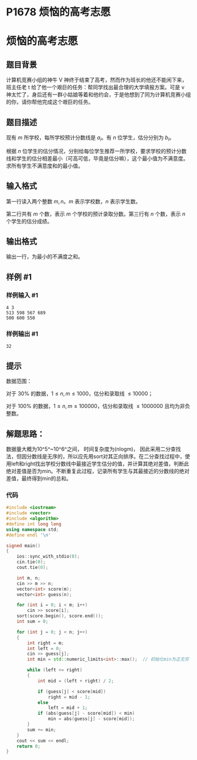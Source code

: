 # P1678 烦恼的高考志愿

# 烦恼的高考志愿

## 题目背景

计算机竞赛小组的神牛 V 神终于结束了高考，然而作为班长的他还不能闲下来，班主任老 t 给了他一个艰巨的任务：帮同学找出最合理的大学填报方案。可是 v 神太忙了，身后还有一群小姑娘等着和他约会，于是他想到了同为计算机竞赛小组的你，请你帮他完成这个艰巨的任务。

## 题目描述

现有 $m$ 所学校，每所学校预计分数线是 $a_i$。有 $n$ 位学生，估分分别为 $b_i$。

根据 $n$ 位学生的估分情况，分别给每位学生推荐一所学校，要求学校的预计分数线和学生的估分相差最小（可高可低，毕竟是估分嘛），这个最小值为不满意度。求所有学生不满意度和的最小值。

## 输入格式

第一行读入两个整数 $m,n$。$m$ 表示学校数，$n$ 表示学生数。

第二行共有 $m$ 个数，表示 $m$ 个学校的预计录取分数。第三行有 $n$ 个数，表示 $n$ 个学生的估分成绩。

## 输出格式

输出一行，为最小的不满度之和。

## 样例 #1

### 样例输入 #1

```
4 3
513 598 567 689
500 600 550
```

### 样例输出 #1

```
32
```

## 提示

数据范围：

对于 $30\%$ 的数据，$1\leq n,m\leq1000$，估分和录取线 $\leq10000$；

对于 $100\%$ 的数据，$1\leq n,m\leq100000$，估分和录取线 $\leq 1000000$​ 且均为非负整数。

## 解题思路：

数据量大概为10^5^~10^6^之间， 时间复杂度为(nlogm)， 因此采用二分查找法，但因分数线是无序的，所以应先用sort对其正向排序。在二分查找过程中，使用left和right找出学校分数线中最接近学生估分的值，并计算其绝对差值，判断此绝对差值是否为min。不断重复此过程，记录所有学生与其最接近的分数线的绝对差值，最终得到min的总和。

### 代码

```c++
#include <iostream>
#include <vector>
#include <algorithm>
#define int long long
using namespace std;
#define endl '\n'

signed main()
{
    ios::sync_with_stdio(0);
    cin.tie(0);
    cout.tie(0);

    int m, n;
    cin >> m >> n;
    vector<int> score(m);
    vector<int> guess(n);

    for (int i = 0; i < m; i++)
        cin >> score[i];
    sort(score.begin(), score.end());
    int sum = 0;                                                

    for (int j = 0; j < n; j++)
    {
        int right = m;
        int left = 0;
        cin >> guess[j];
        int min = std::numeric_limits<int>::max();	// 初始化min为正无穷

        while (left <= right)
        {
            int mid = (left + right) / 2;

            if (guess[j] < score[mid])
                right = mid - 1;
            else
                left = mid + 1;
            if (abs(guess[j] - score[mid]) < min)
                min = abs(guess[j] - score[mid]);
        }
        sum += min;
    }
    cout << sum << endl;
    return 0;
}
```

